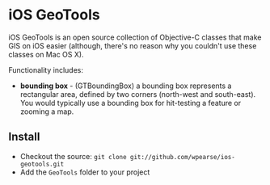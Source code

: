# iOS GeoTools

iOS GeoTools is an open source collection of Objective-C classes that make GIS on iOS easier (although, there's no reason why you couldn't use these classes on Mac OS X). 

Functionality includes:

* **bounding box** - (GTBoundingBox) a bounding box represents a rectangular area, defined by two corners (north-west and south-east). You would typically use a bounding box for hit-testing a feature or zooming a map.

## Install

* Checkout the source: `git clone git://github.com/wpearse/ios-geotools.git`
* Add the `GeoTools` folder to your project
